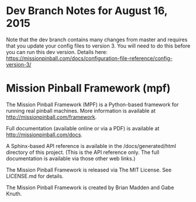 Dev Branch Notes for August 16, 2015
====================================

Note that the dev branch contains many changes from master and requires that you
update your config files to version 3. You will need to do this before you can
run this dev version. Details here: https://missionpinball.com/docs/configuration-file-reference/config-version-3/

Mission Pinball Framework (mpf)
===============================

The Mission Pinball Framework (MPF) is a Python-based framework for running real
pinball machines. More information is available at
http://missionpinball.com/framework.

Full documentation (available online or via a PDF) is available at
http://missionpinball.com/docs.

A Sphinx-based API reference is available in the /docs/generated/html
directory of this project. (This is the API reference only. The full
documentation is available via those other web links.)

The Mission Pinball Framework is released via The MIT License. See LICENSE.md
for details.

The Mission Pinball Framework is created by Brian Madden and Gabe Knuth.
